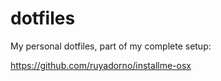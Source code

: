 # dotfiles

My personal dotfiles, part of my complete setup:

https://github.com/ruyadorno/installme-osx

